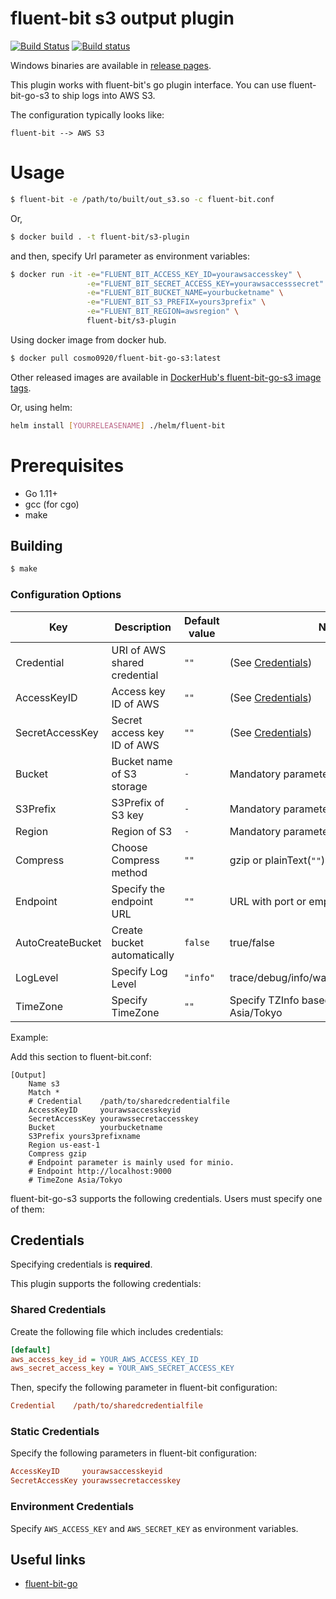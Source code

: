 # fluent-bit s3 output plugin

[![Build Status](https://travis-ci.org/cosmo0920/fluent-bit-go-s3.svg?branch=master)](https://travis-ci.org/cosmo0920/fluent-bit-go-s3)
[![Build status](https://ci.appveyor.com/api/projects/status/93vh3rocl4yxcmg6/branch/master?svg=true)](https://ci.appveyor.com/project/cosmo0920/fluent-bit-go-s3/branch/master)

Windows binaries are available in [release pages](https://github.com/cosmo0920/fluent-bit-go-s3/releases).

This plugin works with fluent-bit's go plugin interface. You can use fluent-bit-go-s3 to ship logs into AWS S3.

The configuration typically looks like:

```graphviz
fluent-bit --> AWS S3
```

# Usage

```bash
$ fluent-bit -e /path/to/built/out_s3.so -c fluent-bit.conf
```

Or,


```bash
$ docker build . -t fluent-bit/s3-plugin
```

and then, specify Url parameter as environment variables:

```bash
$ docker run -it -e="FLUENT_BIT_ACCESS_KEY_ID=yourawsaccesskey" \
                 -e="FLUENT_BIT_SECRET_ACCESS_KEY=yourawsaccesssecret" \
                 -e="FLUENT_BIT_BUCKET_NAME=yourbucketname" \
                 -e="FLUENT_BIT_S3_PREFIX=yours3prefix" \
                 -e="FLUENT_BIT_REGION=awsregion" \
                 fluent-bit/s3-plugin
```

Using docker image from docker hub.

```bash
$ docker pull cosmo0920/fluent-bit-go-s3:latest
```

Other released images are available in [DockerHub's fluent-bit-go-s3 image tags](https://hub.docker.com/r/cosmo0920/fluent-bit-go-s3/tags).

Or, using helm:

```bash
helm install [YOURRELEASENAME] ./helm/fluent-bit
```

# Prerequisites

* Go 1.11+
* gcc (for cgo)
* make

## Building

```bash
$ make
```

### Configuration Options

| Key              | Description                   | Default value | Note                            |
|------------------|-------------------------------|---------------|---------------------------------|
| Credential       | URI of AWS shared credential  | `""`          |(See [Credentials](#credentials))|
| AccessKeyID      | Access key ID of AWS          | `""`          |(See [Credentials](#credentials))|
| SecretAccessKey  | Secret access key ID of AWS   | `""`          |(See [Credentials](#credentials))|
| Bucket           | Bucket name of S3 storage     | `-`           | Mandatory parameter             |
| S3Prefix         | S3Prefix of S3 key            | `-`           | Mandatory parameter             |
| Region           | Region of S3                  | `-`           | Mandatory parameter             |
| Compress         | Choose Compress method        | `""`          | gzip or plainText(`""`)         |
| Endpoint         | Specify the endpoint URL      | `""`          | URL with port or empty string   |
| AutoCreateBucket | Create bucket automatically   | `false`       | true/false                      |
| LogLevel         | Specify Log Level             | `"info"`      | trace/debug/info/warning/error/fatal/panic     |
| TimeZone         | Specify TimeZone              | `""`          | Specify TZInfo based region. e.g.) Asia/Tokyo     |

Example:

Add this section to fluent-bit.conf:

```properties
[Output]
    Name s3
    Match *
    # Credential    /path/to/sharedcredentialfile
    AccessKeyID     yourawsaccesskeyid
    SecretAccessKey yourawssecretaccesskey
    Bucket          yourbucketname
    S3Prefix yours3prefixname
    Region us-east-1
    Compress gzip
    # Endpoint parameter is mainly used for minio.
    # Endpoint http://localhost:9000
    # TimeZone Asia/Tokyo
```

fluent-bit-go-s3 supports the following credentials. Users must specify one of them:

## Credentials

Specifying credentials is **required**.

This plugin supports the following credentials:

### Shared Credentials

Create the following file which includes credentials:

```ini
[default]
aws_access_key_id = YOUR_AWS_ACCESS_KEY_ID
aws_secret_access_key = YOUR_AWS_SECRET_ACCESS_KEY
```

Then, specify the following parameter in fluent-bit configuration:

```ini
Credential    /path/to/sharedcredentialfile
```

### Static Credentials

Specify the following parameters in fluent-bit configuration:

```ini
AccessKeyID     yourawsaccesskeyid
SecretAccessKey yourawssecretaccesskey
```

### Environment Credentials

Specify `AWS_ACCESS_KEY` and `AWS_SECRET_KEY` as environment variables.

## Useful links

* [fluent-bit-go](https://github.com/fluent/fluent-bit-go)

